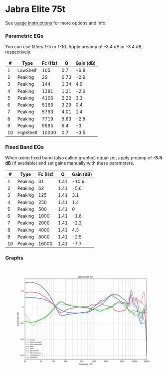 # Jabra Elite 75t
See [usage instructions](https://github.com/jaakkopasanen/AutoEq#usage) for more options and info.

### Parametric EQs
You can use filters 1-5 or 1-10. Apply preamp of -3.4 dB or -3.4 dB, respectively.

|   # | Type      |   Fc (Hz) |    Q |   Gain (dB) |
|-----|-----------|-----------|------|-------------|
|   1 | LowShelf  |       105 | 0.7  |        -6.8 |
|   2 | Peaking   |        29 | 0.73 |        -2.9 |
|   3 | Peaking   |       144 | 1.34 |         4.9 |
|   4 | Peaking   |      1381 | 1.21 |        -2.6 |
|   5 | Peaking   |      4106 | 2.22 |         3.3 |
|   6 | Peaking   |      5166 | 3.29 |         0.4 |
|   7 | Peaking   |      5793 | 4.01 |         1.4 |
|   8 | Peaking   |      7719 | 5.63 |        -2.8 |
|   9 | Peaking   |      9595 | 5.4  |        -3   |
|  10 | HighShelf |     10000 | 0.7  |        -3.5 |

### Fixed Band EQs
When using fixed band (also called graphic) equalizer, apply preamp of **-3.5 dB** (if available) and set gains manually with these parameters.

|   # | Type    |   Fc (Hz) |    Q |   Gain (dB) |
|-----|---------|-----------|------|-------------|
|   1 | Peaking |        31 | 1.41 |       -10.6 |
|   2 | Peaking |        62 | 1.41 |        -5.6 |
|   3 | Peaking |       125 | 1.41 |         3.1 |
|   4 | Peaking |       250 | 1.41 |         1.4 |
|   5 | Peaking |       500 | 1.41 |         0   |
|   6 | Peaking |      1000 | 1.41 |        -1.6 |
|   7 | Peaking |      2000 | 1.41 |        -2.2 |
|   8 | Peaking |      4000 | 1.41 |         4.3 |
|   9 | Peaking |      8000 | 1.41 |        -2.5 |
|  10 | Peaking |     16000 | 1.41 |        -7.7 |

### Graphs
![](./Jabra%20Elite%2075t.png)
